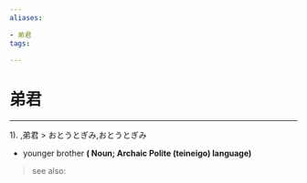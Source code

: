 ```yaml
---
aliases:
    
- 弟君
tags:
    
---
```


# 弟君
---
1).
,弟君 > おとうとぎみ,おとうとぎみ

- younger brother
**( Noun; Archaic Polite (teineigo) language)**
> see also: 
            